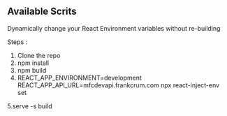
## Available Scrits
Dynamically change your React Environment variables without re-building

Steps :

1. Clone the repo
2. npm install
3. npm build
4. REACT_APP_ENVIRONMENT=development REACT_APP_API_URL=mfcdevapi.frankcrum.com npx react-inject-env set

5.serve -s build 
